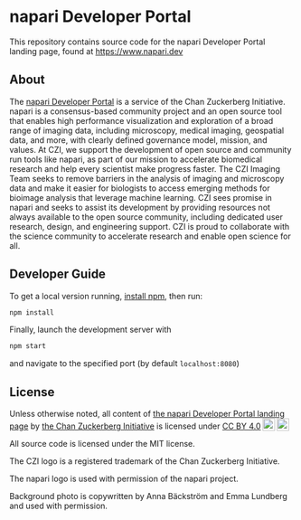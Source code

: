 # napari Developer Portal

This repository contains source code for the napari Developer Portal landing page, found at https://www.napari.dev

## About

The [napari Developer Portal](https://napari.dev) is a service of the Chan Zuckerberg Initiative. napari is a consensus-based community project and an open source tool that enables high performance visualization and exploration of a broad range of imaging data, including microscopy, medical imaging, geospatial data, and more, with clearly defined governance model, mission, and values. At CZI, we support the development of open source and community run tools like napari, as part of our mission to accelerate biomedical research and help every scientist make progress faster. The CZI Imaging Team seeks to remove barriers in the analysis of imaging and microscopy data and make it easier for biologists to access emerging methods for bioimage analysis that leverage machine learning. CZI sees promise in napari and seeks to assist its development by providing resources not always available to the open source community, including dedicated user research, design, and engineering support. CZI is proud to collaborate with the science community to accelerate research and enable open science for all.

## Developer Guide

To get a local version running, [install npm](https://www.npmjs.com/get-npm), then run:

```bash
npm install
```

Finally, launch the development server with

```bash
npm start
```

and navigate to the specified port (by default `localhost:8080`)


## License

<p xmlns:dct="http://purl.org/dc/terms/" xmlns:cc="http://creativecommons.org/ns#" class="license-text">Unless otherwise noted, all content of <a rel="cc:attributionURL" property="dct:title" href="www.napari.dev">the napari Developer Portal landing page</a> by <a rel="cc:attributionURL dct:creator" property="cc:attributionName" href="chanzuckerberg.com">the Chan Zuckerberg Initiative</a> is licensed under <a rel="license" href="https://creativecommons.org/licenses/by/4.0">CC BY 4.0<img style="height:22px!important;margin-left:3px;vertical-align:text-bottom;" src="https://mirrors.creativecommons.org/presskit/icons/cc.svg?ref=chooser-v1" /><img style="height:22px!important;margin-left:3px;vertical-align:text-bottom;" src="https://mirrors.creativecommons.org/presskit/icons/by.svg?ref=chooser-v1" /></a></p>

All source code is licensed under the MIT license.

The CZI logo is a registered trademark of the Chan Zuckerberg Initiative.

The napari logo is used with permission of the napari project.

Background photo is copywritten by Anna Bäckström and Emma Lundberg and used with permission.


